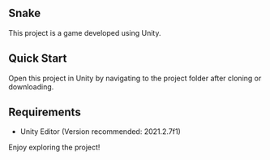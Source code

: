 ## Snake

This project is a game developed using Unity.

## Quick Start

Open this project in Unity by navigating to the project folder after cloning or downloading.

## Requirements

- Unity Editor (Version recommended: 2021.2.7f1)

Enjoy exploring the project!
